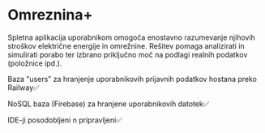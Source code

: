 # Omreznina+

Spletna aplikacija uporabnikom omogoča enostavno razumevanje njihovih stroškov električne energije in omrežnine. Rešitev pomaga analizirati in simulirati porabo ter izbrano priključno moč na podlagi realnih podatkov (položnice ipd.).


Baza "users" za hranjenje uporabnikovih prijavnih podatkov hostana preko Railway✅

NoSQL baza (Firebase) za hranjene uporabnikovih datotek✅

IDE-ji posodobljeni n pripravljeni✅
